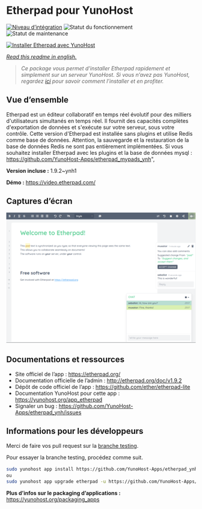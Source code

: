 <!--
N.B.: This README was automatically generated by https://github.com/YunoHost/apps/tree/master/tools/README-generator
It shall NOT be edited by hand.
-->

# Etherpad pour YunoHost

[![Niveau d’intégration](https://dash.yunohost.org/integration/etherpad.svg)](https://dash.yunohost.org/appci/app/etherpad) ![Statut du fonctionnement](https://ci-apps.yunohost.org/ci/badges/etherpad.status.svg) ![Statut de maintenance](https://ci-apps.yunohost.org/ci/badges/etherpad.maintain.svg)

[![Installer Etherpad avec YunoHost](https://install-app.yunohost.org/install-with-yunohost.svg)](https://install-app.yunohost.org/?app=etherpad)

*[Read this readme in english.](./README.md)*

> *Ce package vous permet d’installer Etherpad rapidement et simplement sur un serveur YunoHost.
Si vous n’avez pas YunoHost, regardez [ici](https://yunohost.org/#/install) pour savoir comment l’installer et en profiter.*

## Vue d’ensemble

Etherpad est un éditeur collaboratif en temps réel évolutif pour des milliers d'utilisateurs simultanés en temps réel. Il fournit des capacités complètes d'exportation de données et s'exécute sur votre serveur, sous votre contrôle.
Cette version d'Etherpad est installée sans plugins et utilise Redis comme base de données.
Attention, la sauvegarde et la restauration de la base de données Redis ne sont pas entièrement implémentées.
Si vous souhaitez installer Etherpad avec les plugins et la base de données mysql : https://github.com/YunoHost-Apps/etherpad_mypads_ynh",


**Version incluse :** 1.9.2~ynh1

**Démo :** https://video.etherpad.com/

## Captures d’écran

![Capture d’écran de Etherpad](./doc/screenshots/screenshot.png)

## Documentations et ressources

* Site officiel de l’app : <https://etherpad.org/>
* Documentation officielle de l’admin : <http://etherpad.org/doc/v1.9.2>
* Dépôt de code officiel de l’app : <https://github.com/ether/etherpad-lite>
* Documentation YunoHost pour cette app : <https://yunohost.org/app_etherpad>
* Signaler un bug : <https://github.com/YunoHost-Apps/etherpad_ynh/issues>

## Informations pour les développeurs

Merci de faire vos pull request sur la [branche testing](https://github.com/YunoHost-Apps/etherpad_ynh/tree/testing).

Pour essayer la branche testing, procédez comme suit.

``` bash
sudo yunohost app install https://github.com/YunoHost-Apps/etherpad_ynh/tree/testing --debug
ou
sudo yunohost app upgrade etherpad -u https://github.com/YunoHost-Apps/etherpad_ynh/tree/testing --debug
```

**Plus d’infos sur le packaging d’applications :** <https://yunohost.org/packaging_apps>